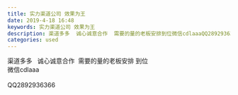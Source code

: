 ```yaml
---
title: 实力渠道公司 效果为王
date: 2019-4-18 16:48
keywords: 实力渠道公司 效果为王
description: 渠道多多  诚心诚意合作  需要的量的老板安排到位微信cdlaaaQQ2892936366
categories: used
---
```

<td class="t_f" id="postmessage_3541252">

渠道多多   诚心诚意合作  需要的量的老板安排 到位<br/>
微信cdlaaa<br/>
<br/>
QQ2892936366<br/>
</td>
